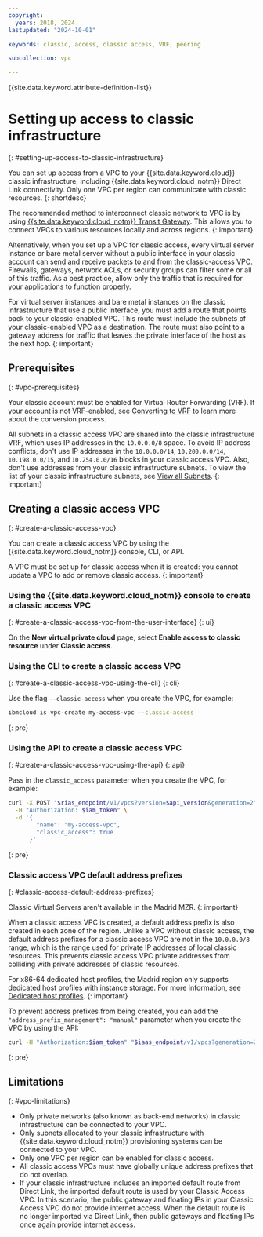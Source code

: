 ```yaml
---
copyright:
  years: 2018, 2024
lastupdated: "2024-10-01"

keywords: classic, access, classic access, VRF, peering

subcollection: vpc

---
```


{{site.data.keyword.attribute-definition-list}}

# Setting up access to classic infrastructure
{: #setting-up-access-to-classic-infrastructure}


You can set up access from a VPC to your {{site.data.keyword.cloud}} classic infrastructure, including {{site.data.keyword.cloud_notm}} Direct Link connectivity. Only one VPC per region can communicate with classic resources.
{: shortdesc}

The recommended method to interconnect classic network to VPC is by using [{{site.data.keyword.cloud_notm}} Transit Gateway](/docs/transit-gateway?topic=transit-gateway-getting-started). This allows you to connect VPCs to various resources locally and across regions.
{: important}

Alternatively, when you set up a VPC for classic access, every virtual server instance or bare metal server without a public interface in your classic account can send and receive packets to and from the classic-access VPC. Firewalls, gateways, network ACLs, or security groups can filter some or all of this traffic. As a best practice, allow only the traffic that is required for your applications to function properly.

For virtual server instances and bare metal instances on the classic infrastructure that use a public interface, you must add a route that points back to your classic-enabled VPC. This route must include the subnets of your classic-enabled VPC as a destination. The route must also point to a gateway address for traffic that leaves the private interface of the host as the next hop.
{: important}

## Prerequisites
{: #vpc-prerequisites}

Your classic account must be enabled for Virtual Router Forwarding (VRF). If your account is not VRF-enabled, see [Converting to VRF](/docs/account?topic=account-vrf-service-endpoint#vrf) to learn more about the conversion process.

All subnets in a classic access VPC are shared into the classic infrastructure VRF, which uses IP addresses in the `10.0.0.0/8` space. To avoid IP address conflicts, don't use IP addresses in the `10.0.0.0/14`, `10.200.0.0/14`, `10.198.0.0/15`, and `10.254.0.0/16` blocks in your classic access VPC. Also, don't use addresses from your classic infrastructure subnets. To view the list of your classic infrastructure subnets, see [View all Subnets](/docs/subnets?topic=subnets-view-all-subnets).
{: important}

## Creating a classic access VPC
{: #create-a-classic-access-vpc}

You can create a classic access VPC by using the {{site.data.keyword.cloud_notm}} console, CLI, or API.

A VPC must be set up for classic access when it is created: you cannot update a VPC to add or remove classic access.
{: important}

### Using the {{site.data.keyword.cloud_notm}} console to create a classic access VPC
{: #create-a-classic-access-vpc-from-the-user-interface}
{: ui}

On the **New virtual private cloud** page, select **Enable access to classic resource** under **Classic access**.

### Using the CLI to create a classic access VPC
{: #create-a-classic-access-vpc-using-the-cli}
{: cli}

Use the flag `--classic-access` when you create the VPC, for example:

```sh
ibmcloud is vpc-create my-access-vpc --classic-access
```
{: pre}


### Using the API to create a classic access VPC
{: #create-a-classic-access-vpc-using-the-api}
{: api}

Pass in the `classic_access` parameter when you create the VPC, for example:

```bash
curl -X POST "$rias_endpoint/v1/vpcs?version=$api_version&generation=2" \
  -H "Authorization: $iam_token" \
  -d '{
        "name": "my-access-vpc",
        "classic_access": true
      }'
```
{: pre}


### Classic access VPC default address prefixes
{: #classic-access-default-address-prefixes}

Classic Virtual Servers aren't available in the Madrid MZR.
{: important}

When a classic access VPC is created, a default address prefix is also created in each zone of the region. Unlike a VPC without classic access, the default address prefixes for a classic access VPC are not in the `10.0.0.0/8` range, which is the range used for private IP addresses of local classic resources. This prevents classic access VPC private addresses from colliding with private addresses of classic resources.

For x86-64 dedicated host profiles, the Madrid region only supports dedicated host profiles with instance storage. For more information, see [Dedicated host profiles](/docs/vpc?topic=vpc-dh-profiles&interface=ui).
{: important}

To prevent address prefixes from being created, you can add the `"address_prefix_management": "manual"` parameter when you create the VPC by using the API:

```bash
curl -H "Authorization:$iam_token" "$iaas_endpoint/v1/vpcs?generation=2&version=$api_version" -X POST -d '{ "name": "my-access-vpc", "address_prefix_management": "manual", "classic_access": true}'
```
{: pre}


## Limitations
{: #vpc-limitations}

* Only private networks (also known as back-end networks) in classic infrastructure can be connected to your VPC.
* Only subnets allocated to your classic infrastructure with {{site.data.keyword.cloud_notm}} provisioning systems can be connected to your VPC.
* Only one VPC per region can be enabled for classic access.
* All classic access VPCs must have globally unique address prefixes that do not overlap.
* If your classic infrastructure includes an imported default route from Direct Link, the imported default route is used by your Classic Access VPC. In this scenario, the public gateway and floating IPs in your Classic Access VPC do not provide internet access. When the default route is no longer imported via Direct Link, then public gateways and floating IPs once again provide internet access.
